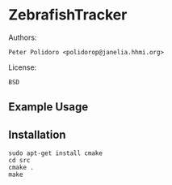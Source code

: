 # ZebrafishTracker

Authors:

    Peter Polidoro <polidorop@janelia.hhmi.org>

License:

    BSD

## Example Usage

## Installation

```shell
sudo apt-get install cmake
cd src
cmake .
make
```
